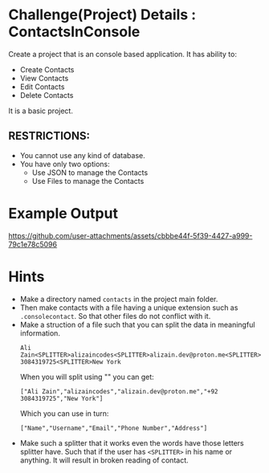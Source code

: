 # Challenge(Project) Details : ContactsInConsole

Create a project that is an console based application.
It has ability to:
- Create Contacts
- View Contacts
- Edit Contacts
- Delete Contacts

It is a basic project. 

## RESTRICTIONS:
- You cannot use any kind of database.
- You have only two options:
  - Use JSON to manage the Contacts
  - Use Files to manage the Contacts

# Example Output 


https://github.com/user-attachments/assets/cbbbe44f-5f39-4427-a999-79c1e78c5096




# Hints
- Make a directory named `contacts` in the project main folder.
- Then make contacts with a file having a unique extension such as `.consolecontact`. So that other files do not conflict with it.
- Make a struction of a file such that you can split the data in meaningful information.
  ```
  Ali Zain<SPLITTER>alizaincodes<SPLITTER>alizain.dev@proton.me<SPLITTER>+92 3084319725<SPLITTER>New York
  ```
  When you will split using "<SPLITTER>" you can get: 
  ```
  ["Ali Zain","alizaincodes","alizain.dev@proton.me","+92 3084319725","New York"]
  ```
  Which you can use in turn: 
  ```
  ["Name","Username","Email","Phone Number","Address"]
  ```
- Make such a splitter that it works even the words have those letters splitter have.
  Such that if the user has `<SPLITTER>` in his name or anything. It will result in broken reading of contact.

